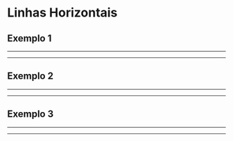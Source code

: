 # Linhas Horizontais

## Exemplo 1

***
---

## Exemplo 2

* * *
- - -

## Exemplo 3

*********************************
---------------------------------